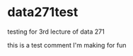 # data271test
testing for 3rd lecture of data 271

this is a test comment I'm making for fun

```python

```
